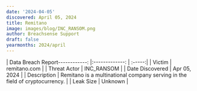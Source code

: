 ```yaml
---
date: '2024-04-05'
discovered: April 05, 2024
title: Remitano
image: images/blog/INC_RANSOM.png
author: Breachsense Support
draft: false
yearmonths: 2024/april
---
```


| Data Breach Report------------:     |:-------------:    | :-----:|
| Victim      | remitano.com      | 
| Threat Actor      | INC_RANSOM      | 
| Date Discovered      | Apr 05, 2024      | 
| Description      | Remitano is a multinational company serving in the field of cryptocurrency.      | 
| Leak Size      | Unknown      | 

